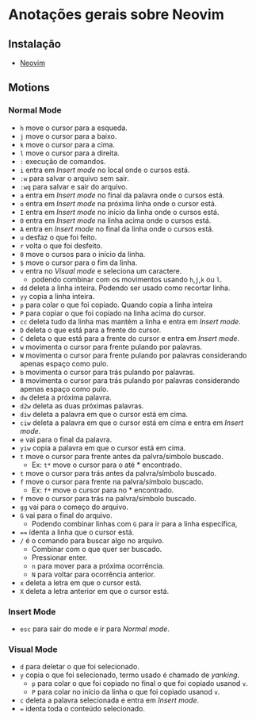 # Anotações gerais sobre Neovim

## Instalação
- [Neovim](https://github.com/neovim/neovim/wiki/Installing-Neovim)

## Motions

### Normal Mode
- `h` move o cursor para a esqueda.
- `j` move o cursor para a baixo.
- `k` move o cursor para a cima.
- `l` move o cursor para a direita.
- `:` execução de comandos.
- `i` entra em *Insert mode* no local onde o cursos está.
- `:w` para salvar o arquivo sem sair.
- `:wq` para salvar e sair do arquivo.
- `a` entra em *Insert mode* no final da palavra onde o cursos está.
- `o` entra em *Insert mode* na próxima linha onde o cursor está.
- `I` entra em *Insert mode* no início da linha onde o cursos está.
- `O` entra em *Insert mode* na linha acima onde o cursos está.
- `A` entra en *Insert mode* no final da linha onde o cursos está.
- `u` desfaz o que foi feito.
- `r` volta o que foi desfeito. 
- `0` move o cursos para o início da linha.
- `$` move o cursor para o fim da linha.
- `v` entra no *Visual mode* e seleciona um caractere.
  - podendo combinar com os movimentos usando `h`,`j`,`k` ou `l`.
- `dd` deleta a linha inteira. Podendo ser usado como recortar linha.
- `yy` copia a linha inteira.
- `p` para colar o que foi copiado. Quando copia a linha inteira
- `P` para copiar o que foi copiado na linha acima do cursor.
- `cc` deleta tudo da linha mas mantém a linha e entra em *Insert mode*.
- `D` deleta o que está para a frente do cursor.
- `C` deleta o que está para a frente do cursor e entra em *Insert mode*.
- `w` movimenta o cursor para frente pulando por palavras.
- `W` movimenta o cursor para frente pulando por palavras considerando apenas espaço como pulo.
- `b` movimenta o cursor para trás pulando por palavras.
- `B` movimenta o cursor para trás pulando por palavras considerando apenas espaço como pulo.
- `dw` deleta a próxima palavra.
- `d2w` deleta as duas próximas palavras.
- `diw` deleta a palavra em que o cursor está em cima.
- `ciw` deleta a palavra em que o cursor está em cima e entra em *Insert mode*.
- `e` vai para o final da palavra.
- `yiw` copia a palavra em que o cursor está em cima.
- `t` move o cursor para frente antes da palvra/símbolo buscado.
  - Ex: `t*` move o cursor para o até * encontrado.
- `t` move o cursor para trás antes da palvra/símbolo buscado. 
- `f` move o cursor para frente na palvra/símbolo buscado.
  - Ex: `f*` move o cursor para no * encontrado.
- `f` move o cursor para trás na palvra/símbolo buscado.
- `gg` vai para o começo do arquivo.
- `G` vai para o final do arquivo.
  - Podendo combinar linhas com `G` para ir para a linha específica,
- `==` identa a linha que o cursor está.
- `/` é o comando para buscar algo no arquivo.
  - Combinar com o que quer ser buscado.
  - Pressionar enter.
  - `n` para mover para a próxima ocorrência.
  - `N` para voltar para ocorrência anterior.
- `x` deleta a letra em que o cursor está.
- `X` deleta a letra anterior em que o cursor está.

### Insert Mode
- `esc` para sair do mode e ir para *Normal mode*.

### Visual Mode
- `d` para deletar o que foi selecionado.
- `y` copia o que foi selecionado, termo usado é chamado de *yanking*.
  - `p` para colar o que foi copiado no final o que foi copiado usanod `v`.
  - `P` para colar no início da linha o que foi copiado usanod `v`.
- `c` deleta a palavra selecionada e entra em *Insert mode*.
- `=` identa toda o conteúdo selecionado.